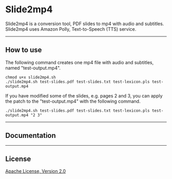 # Slide2mp4

Slide2mp4 is a conversion tool, PDF slides to mp4 with audio and subtitles.   
Slide2mp4 uses Amazon Polly, Text-to-Speech (TTS) service.

----
## How to use

The following command creates one mp4 file with audio and subtitles, named "test-output.mp4".

```
chmod u+x slide2mp4.sh
./slide2mp4.sh test-slides.pdf test-slides.txt test-lexicon.pls test-output.mp4
```

If you have modified some of the slides, e.g. pages 2 and 3, you can apply the patch to the "test-output.mp4" with the following command.

```
./slide2mp4.sh test-slides.pdf test-slides.txt test-lexicon.pls test-output.mp4 "2 3"
```

----
## Documentation

----
## License
[Apache License, Version 2.0](http://www.apache.org/licenses/LICENSE-2.0)
